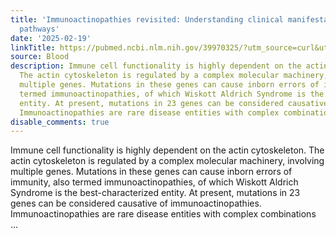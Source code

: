 ```yaml
---
title: 'Immunoactinopathies revisited: Understanding clinical manifestations and biological
  pathways'
date: '2025-02-19'
linkTitle: https://pubmed.ncbi.nlm.nih.gov/39970325/?utm_source=curl&utm_medium=rss&utm_campaign=journals&utm_content=7603509&fc=None&ff=20250220170938&v=2.18.0.post9+e462414
source: Blood
description: Immune cell functionality is highly dependent on the actin cytoskeleton.
  The actin cytoskeleton is regulated by a complex molecular machinery, involving
  multiple genes. Mutations in these genes can cause inborn errors of immunity, also
  termed immunoactinopathies, of which Wiskott Aldrich Syndrome is the best-characterized
  entity. At present, mutations in 23 genes can be considered causative of immunoactinopathies.
  Immunoactinopathies are rare disease entities with complex combinations ...
disable_comments: true
---
```

Immune cell functionality is highly dependent on the actin cytoskeleton. The actin cytoskeleton is regulated by a complex molecular machinery, involving multiple genes. Mutations in these genes can cause inborn errors of immunity, also termed immunoactinopathies, of which Wiskott Aldrich Syndrome is the best-characterized entity. At present, mutations in 23 genes can be considered causative of immunoactinopathies. Immunoactinopathies are rare disease entities with complex combinations ...